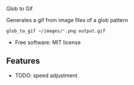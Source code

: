 Glob to Gif

Generates a gif from image files of a glob pattern

```bash
glob_to_gif ~/images/*.png output.gif
```

-   Free software: MIT license

## Features

-   TODO: speed adjustment
